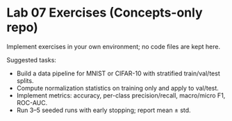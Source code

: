 # Lab 07 Exercises (Concepts-only repo)

Implement exercises in your own environment; no code files are kept here.

Suggested tasks:
- Build a data pipeline for MNIST or CIFAR-10 with stratified train/val/test splits.
- Compute normalization statistics on training only and apply to val/test.
- Implement metrics: accuracy, per-class precision/recall, macro/micro F1, ROC-AUC.
- Run 3–5 seeded runs with early stopping; report mean ± std.
